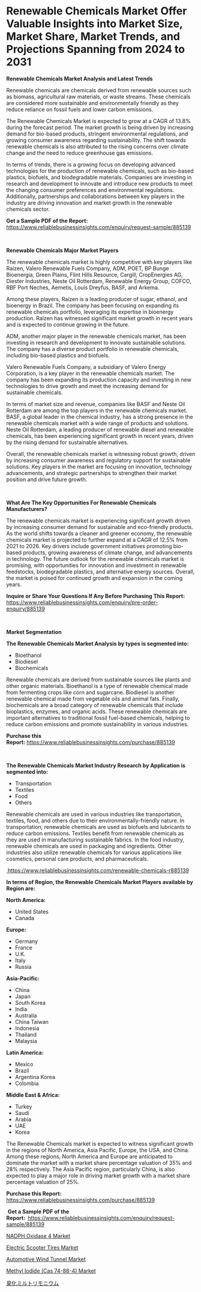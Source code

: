 <p><h1>Renewable Chemicals Market Offer Valuable Insights into Market Size, Market Share, Market Trends, and Projections Spanning from 2024 to 2031</h1></p><p><strong>Renewable Chemicals Market Analysis and Latest Trends</strong></p>
<p><p>Renewable chemicals are chemicals derived from renewable sources such as biomass, agricultural raw materials, or waste streams. These chemicals are considered more sustainable and environmentally friendly as they reduce reliance on fossil fuels and lower carbon emissions.</p><p>The Renewable Chemicals Market is expected to grow at a CAGR of 13.8% during the forecast period. The market growth is being driven by increasing demand for bio-based products, stringent environmental regulations, and growing consumer awareness regarding sustainability. The shift towards renewable chemicals is also attributed to the rising concerns over climate change and the need to reduce greenhouse gas emissions.</p><p>In terms of trends, there is a growing focus on developing advanced technologies for the production of renewable chemicals, such as bio-based plastics, biofuels, and biodegradable materials. Companies are investing in research and development to innovate and introduce new products to meet the changing consumer preferences and environmental regulations. Additionally, partnerships and collaborations between key players in the industry are driving innovation and market growth in the renewable chemicals sector.</p></p>
<p><strong>Get a Sample PDF of the Report:&nbsp;</strong> <a href="https://www.reliablebusinessinsights.com/enquiry/request-sample/885139">https://www.reliablebusinessinsights.com/enquiry/request-sample/885139</a></p>
<p>&nbsp;</p>
<p><strong>Renewable Chemicals Major Market Players</strong></p>
<p><p>The renewable chemicals market is highly competitive with key players like Raízen, Valero Renewable Fuels Company, ADM, POET, BP Bunge Bioenergia, Green Plains, Flint Hills Resource, Cargill, CropEnergies AG, Diester Industries, Neste Oil Rotterdam, Renewable Energy Group, COFCO, RBF Port Neches, Aemetis, Louis Dreyfus, BASF, and Arkema.</p><p>Among these players, Raízen is a leading producer of sugar, ethanol, and bioenergy in Brazil. The company has been focusing on expanding its renewable chemicals portfolio, leveraging its expertise in bioenergy production. Raízen has witnessed significant market growth in recent years and is expected to continue growing in the future.</p><p>ADM, another major player in the renewable chemicals market, has been investing in research and development to innovate sustainable solutions. The company has a diverse product portfolio in renewable chemicals, including bio-based plastics and biofuels.</p><p>Valero Renewable Fuels Company, a subsidiary of Valero Energy Corporation, is a key player in the renewable chemicals market. The company has been expanding its production capacity and investing in new technologies to drive growth and meet the increasing demand for sustainable chemicals.</p><p>In terms of market size and revenue, companies like BASF and Neste Oil Rotterdam are among the top players in the renewable chemicals market. BASF, a global leader in the chemical industry, has a strong presence in the renewable chemicals market with a wide range of products and solutions. Neste Oil Rotterdam, a leading producer of renewable diesel and renewable chemicals, has been experiencing significant growth in recent years, driven by the rising demand for sustainable alternatives.</p><p>Overall, the renewable chemicals market is witnessing robust growth, driven by increasing consumer awareness and regulatory support for sustainable solutions. Key players in the market are focusing on innovation, technology advancements, and strategic partnerships to strengthen their market position and drive future growth.</p></p>
<p>&nbsp;</p>
<p><strong>What Are The Key Opportunities For Renewable Chemicals Manufacturers?</strong></p>
<p><p>The renewable chemicals market is experiencing significant growth driven by increasing consumer demand for sustainable and eco-friendly products. As the world shifts towards a cleaner and greener economy, the renewable chemicals market is projected to further expand at a CAGR of 12.5% from 2021 to 2026. Key drivers include government initiatives promoting bio-based products, growing awareness of climate change, and advancements in technology. The future outlook for the renewable chemicals market is promising, with opportunities for innovation and investment in renewable feedstocks, biodegradable plastics, and alternative energy sources. Overall, the market is poised for continued growth and expansion in the coming years.</p></p>
<p><strong>Inquire or Share Your Questions If Any Before Purchasing This Report:</strong> <a href="https://www.reliablebusinessinsights.com/enquiry/pre-order-enquiry/885139">https://www.reliablebusinessinsights.com/enquiry/pre-order-enquiry/885139</a></p>
<p>&nbsp;</p>
<p><strong>Market Segmentation</strong></p>
<p><strong>The Renewable Chemicals Market Analysis by types is segmented into:</strong></p>
<p><ul><li>Bioethanol</li><li>Biodiesel</li><li>Biochemicals</li></ul></p>
<p><p>Renewable chemicals are derived from sustainable sources like plants and other organic materials. Bioethanol is a type of renewable chemical made from fermenting crops like corn and sugarcane. Biodiesel is another renewable chemical made from vegetable oils and animal fats. Finally, biochemicals are a broad category of renewable chemicals that include bioplastics, enzymes, and organic acids. These renewable chemicals are important alternatives to traditional fossil fuel-based chemicals, helping to reduce carbon emissions and promote sustainability in various industries.</p></p>
<p><strong>Purchase this Report:&nbsp;</strong><a href="https://www.reliablebusinessinsights.com/purchase/885139">https://www.reliablebusinessinsights.com/purchase/885139</a></p>
<p>&nbsp;</p>
<p><strong>The Renewable Chemicals Market Industry Research by Application is segmented into:</strong></p>
<p><ul><li>Transportation</li><li>Textiles</li><li>Food</li><li>Others</li></ul></p>
<p><p>Renewable chemicals are used in various industries like transportation, textiles, food, and others due to their environmentally-friendly nature. In transportation, renewable chemicals are used as biofuels and lubricants to reduce carbon emissions. Textiles benefit from renewable chemicals as they are used in manufacturing sustainable fabrics. In the food industry, renewable chemicals are used in packaging and ingredients. Other industries also utilize renewable chemicals for various applications like cosmetics, personal care products, and pharmaceuticals.</p></p>
<p><a href="https://www.reliablebusinessinsights.com/renewable-chemicals-r885139">&nbsp;https://www.reliablebusinessinsights.com/renewable-chemicals-r885139</a></p>
<p><strong>In terms of Region, the Renewable Chemicals Market Players available by Region are:</strong></p>
<p>
    <p> <strong> North America: </strong>
        <ul>
            <li>United States</li>
            <li>Canada</li>
        </ul>
        </p> 
    <p> <strong> Europe: </strong>
        <ul>
            <li>Germany</li>
            <li>France</li>
            <li>U.K.</li>
            <li>Italy</li>
            <li>Russia</li>
        </ul>
        </p> 
    <p> <strong> Asia-Pacific: </strong>
        <ul>
            <li>China</li>
            <li>Japan</li>
            <li>South Korea</li>
            <li>India</li>
            <li>Australia</li>
            <li>China Taiwan</li>
            <li>Indonesia</li>
            <li>Thailand</li>
            <li>Malaysia</li>
        </ul>
        </p> 
    <p> <strong> Latin America: </strong>
        <ul>
            <li>Mexico</li>
            <li>Brazil</li>
            <li>Argentina Korea</li>
            <li>Colombia</li>
        </ul>
        </p> 
    <p> <strong> Middle East & Africa: </strong>
        <ul>
            <li>Turkey</li>
            <li>Saudi</li>
            <li>Arabia</li>
            <li>UAE</li>
            <li>Korea</li>
        </ul>
    </p>
    </p>
<p><p>The Renewable Chemicals market is expected to witness significant growth in the regions of North America, Asia Pacific, Europe, the USA, and China. Among these regions, North America and Europe are anticipated to dominate the market with a market share percentage valuation of 35% and 28% respectively. The Asia Pacific region, particularly China, is also expected to play a major role in driving market growth with a market share percentage valuation of 25%.</p></p>
<p><strong>Purchase this Report: </strong><a href="https://www.reliablebusinessinsights.com/purchase/885139">https://www.reliablebusinessinsights.com/purchase/885139</a></p>
<p>&nbsp;<strong>Get a Sample PDF of the Report:&nbsp;&nbsp;</strong><a href="https://www.reliablebusinessinsights.com/enquiry/request-sample/885139">https://www.reliablebusinessinsights.com/enquiry/request-sample/885139</a></p>
<p><strong></strong></p>
<p><p><a href="https://issuu.com/reportprime-2/docs/nadph-oxidase-4-market-size-2030.pptx">NADPH Oxidase 4 Market</a></p><p><a href="https://medium.com/@maryroseguilty/insights-into-the-electric-scooter-tires-market-size-which-is-expanding-with-a-11-4-60313438f817">Electric Scooter Tires Market</a></p><p><a href="https://medium.com/@loganunn65756/insights-into-the-automotive-wind-tunnel-market-market-players-market-size-geographical-regions-2e5d985cac00">Automotive Wind Tunnel Market</a></p><p><a href="https://github.com/eeenafisainka/Market-Research-Report-List-1/blob/main/methyl-iodide-cas-74-88-4-market.md">Methyl Iodide (Cas 74-88-4) Market</a></p><p><a href="https://github.com/mohamedbakry57/Market-Research-Report-List-5/blob/main/12897673543.md">臭化ミルトリモニウム</a></p></p>